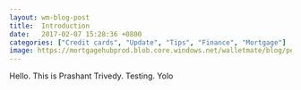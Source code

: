 ```yaml
---
layout: wm-blog-post
title:  Introduction
date:   2017-02-07 15:28:36 +0800
categories: ["Credit cards", "Update", "Tips", "Finance", "Mortgage"]
image: https://mortgagehubprod.blob.core.windows.net/walletmate/blog/pexels-photo-314040.jpeg 
---
```


Hello. This is Prashant Trivedy. Testing. Yolo


